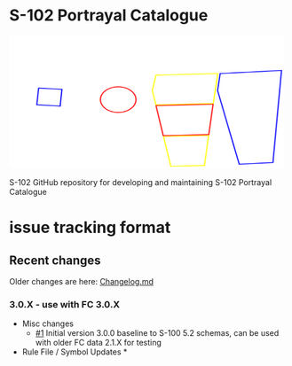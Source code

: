 # S-102 Portrayal Catalogue
<img src=./Images/figure-s102-pc-logo-white.svg alt="signal flags spelling S102" width=496 height=240>

S-102 GitHub repository for developing and maintaining S-102 Portrayal Catalogue

# issue tracking format
[i1]: https://github.com/iho-ohi/S-102-Portrayal-Catalogue/issues/1

## Recent changes
Older changes are here: [Changelog.md](Changelog.md)

### 3.0.X - use with FC 3.0.X
* Misc changes
	* [#1][i1] Initial version 3.0.0 baseline to S-100 5.2 schemas, can be used with older FC data 2.1.X for testing
* Rule File / Symbol Updates
	* 